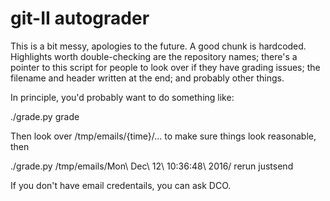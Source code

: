 git-II autograder
=================

This is a bit messy, apologies to the future. A good chunk is hardcoded.
Highlights worth double-checking are the repository names; there's a pointer to
this script for people to look over if they have grading issues; the filename
and header written at the end; and probably other things.

In principle, you'd probably want to do something like:

  ./grade.py grade

Then look over /tmp/emails/{time}/... to make sure things look reasonable, then

  ./grade.py /tmp/emails/Mon\ Dec\ 12\ 10\:36\:48\ 2016/ rerun justsend

If you don't have email credentails, you can ask DCO.
